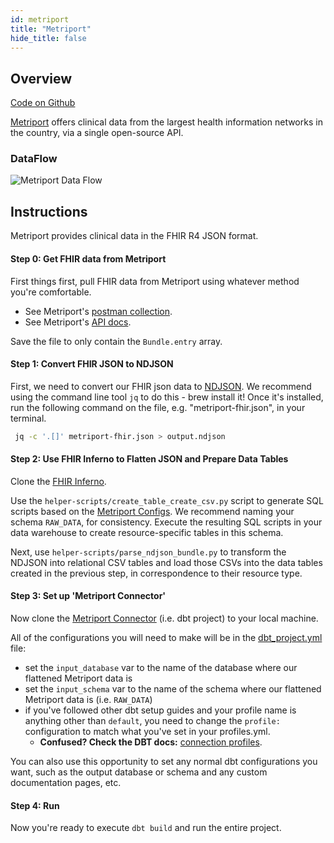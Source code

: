 ```yaml
---
id: metriport
title: "Metriport"
hide_title: false
---
```


## Overview

[Code on Github](https://github.com/tuva-health/metriport_connector)

[Metriport](https://www.metriport.com/) offers clinical data from the largest health information networks in the country, via a single open-source API.

### DataFlow

![Metriport Data Flow](/img/metriport/metriport-data-flow.png)

## Instructions

Metriport provides clinical data in the FHIR R4 JSON format.

#### Step 0: Get FHIR data from Metriport

First things first, pull FHIR data from Metriport using whatever method you're comfortable.

- See Metriport's [postman collection](https://www.postman.com/metriport/metriport-api/folder/7zl228v/medical).
- See Metriport's [API docs](https://docs.metriport.com/home/welcome).

Save the file to only contain the `Bundle.entry` array.

#### Step 1: Convert FHIR JSON to NDJSON

First, we need to convert our FHIR json data to [NDJSON](https://docs.mulesoft.com/dataweave/latest/dataweave-formats-ndjson#input). We recommend using the command line tool `jq` to do this - brew install it! Once it's installed, run the following command on the file, e.g. "metriport-fhir.json", in your terminal.

```sh
 jq -c '.[]' metriport-fhir.json > output.ndjson
```

#### Step 2: Use FHIR Inferno to Flatten JSON and Prepare Data Tables

Clone the [FHIR Inferno](https://github.com/tuva-health/FHIR_inferno).

Use the `helper-scripts/create_table_create_csv.py` script to generate SQL scripts based on the [Metriport Configs](https://github.com/tuva-health/FHIR_inferno/tree/main/configurations/configuration_Metriport). We recommend naming your schema `RAW_DATA`, for consistency. Execute the resulting SQL scripts in your data warehouse to create resource-specific tables in this schema.

Next, use `helper-scripts/parse_ndjson_bundle.py` to transform the NDJSON into relational CSV tables and load those CSVs into the data tables created in the previous step, in correspondence to their resource type.

#### Step 3: Set up 'Metriport Connector'

Now clone the [Metriport Connector](https://github.com/tuva-health/metriport_connector) (i.e. dbt project) to your local machine.

All of the configurations you will need to make will be in the [dbt_project.yml](https://github.com/tuva-health/metriport_connector/blob/initial_push/dbt_project.yml) file:

- set the `input_database` var to the name of the database where our flattened Metriport data is
- set the `input_schema` var to the name of the schema where our flattened Metriport data is (i.e. `RAW_DATA`)
- if you've followed other dbt setup guides and your profile name is anything other than `default`, you need to change the `profile:` configuration to match what you've set in your profiles.yml.
  - **Confused? Check the DBT docs:** [connection profiles](https://docs.getdbt.com/docs/core/connect-data-platform/connection-profiles).

You can also use this opportunity to set any normal dbt configurations you want, such as the output database or schema and any custom documentation pages, etc.

#### Step 4: Run

Now you're ready to execute `dbt build` and run the entire project.
